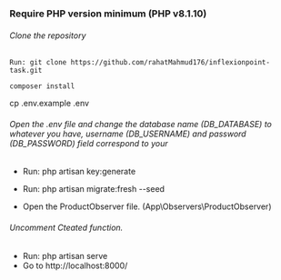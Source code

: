 

 ### Require PHP version minimum  (PHP v8.1.10) 


###### Clone the repository
    Run: git clone https://github.com/rahatMahmud176/inflexionpoint-task.git

    composer install
  cp .env.example .env
###### Open the .env file and change the database name (DB_DATABASE) to whatever you have, username (DB_USERNAME) and password (DB_PASSWORD) field correspond to your

- Run: php artisan key:generate

- Run: php artisan migrate:fresh --seed
- Open the ProductObserver file. (App\Observers\ProductObserver)
###### Uncomment Cteated function.
- Run: php artisan serve
- Go to http://localhost:8000/
